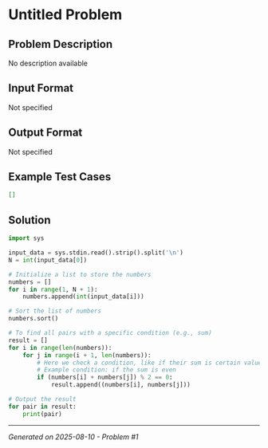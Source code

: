 # Untitled Problem

## Problem Description
No description available

## Input Format
Not specified

## Output Format
Not specified

## Example Test Cases
```json
[]
```

## Solution
```python
import sys

input_data = sys.stdin.read().strip().split('\n')
N = int(input_data[0])

# Initialize a list to store the numbers
numbers = []
for i in range(1, N + 1):
    numbers.append(int(input_data[i]))

# Sort the list of numbers
numbers.sort()

# To find all pairs with a specific condition (e.g., sum)
result = []
for i in range(len(numbers)):
    for j in range(i + 1, len(numbers)):
        # Here we check a condition, like if their sum is certain value (replace with any relevant condition)
        # Example condition: if the sum is even
        if (numbers[i] + numbers[j]) % 2 == 0:
            result.append((numbers[i], numbers[j]))

# Output the result
for pair in result:
    print(pair)
```

---
*Generated on 2025-08-10 - Problem #1*